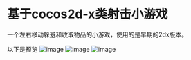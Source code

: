 # 基于cocos2d-x类射击小游戏

一个左右移动躲避和收取物品的小游戏，使用的是早期的2dx版本。   

以下是预览
![image](https://github.com/iniwap/JMZH/blob/master/screenshot/1.jpg)
![image](https://github.com/iniwap/JMZH/blob/master/screenshot/2.jpg)
![image](https://github.com/iniwap/JMZH/blob/master/screenshot/3.jpg)

